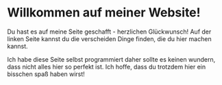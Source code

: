 # Willkommen auf meiner Website!

Du hast es auf meine Seite geschafft - herzlichen Glückwunsch! Auf der linken Seite kannst du die verscheiden Dinge finden, die du hier machen kannst.

Ich habe diese Seite selbst programmiert daher sollte es keinen wundern, dass nicht alles hier so perfekt ist. Ich hoffe, dass du trotzdem hier ein bisschen spaß haben wirst!
